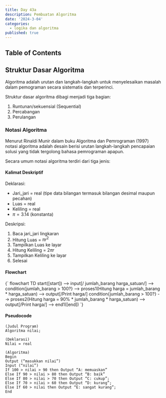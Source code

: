 ```yaml
---
title: Day 43a
description: Pembuatan Algoritma
date: '2024-3-04'
categories:
  - logika dan algoritma
published: true
---
```


<script>
    import MermaidDiagram from '$lib/components/mermaid/MermaidDiagram.svelte';
</script>

## Table of Contents

## Struktur Dasar Algoritma

Algoritma adalah urutan dan langkah-langkah untuk menyelesaikan masalah dalam pemograman secara sistematis dan terperinci.

Struktur dasar algoritma dibagi menjadi tiga bagian:

1. Runtunan/sekuensial (Sequential)
2. Percabangan
3. Perulangan

### Notasi Algoritma

Menurut Rinaldi Munir dalam buku Algoritma dan Pemrograman (1997) notasi algoritma adalah desain berisi urutan langkah-langkah pencapaian solusi yang tidak tergolong bahasa pemrograman apapun.

Secara umum notasi algoritma terdiri dari tiga jenis:

#### Kalimat Deskriptif

Deklarasi:

- Jari_jari = real (tipe data bilangan termasuk bilangan desimal maupun pecahan)
- Luas = real
- Keliling = real
- $\pi = 3.14$ (konstanta)

Deskripsi:

1. Baca jari_jari lingkaran
2. Hitung Luas = $\pi r^2$
3. Tampilkan Luas ke layar
4. Hitung Keliling = $2\pi r$
5. Tampilkan Keliling ke layar
6. Selesai

#### Flowchart

<MermaidDiagram>
{`
  flowchart TD
    start([start]) -->
    input[/
    jumlah_barang
    harga_satuan/] -->
    condition{jumlah_barang > 100?} -->
    proses1(Hitung
    harga = jumlah_barang * harga_satuan) -->
    output[/Print harga/]
    condition{jumlah_barang > 100?} -->
    proses2(Hitung
    harga = 90% * jumlah_barang * harga_satuan) -->
    output[/Print harga/] -->
    end1([end])
`}
</MermaidDiagram>

#### Pseudocode

```
(Judul Program)
Algoritma nilai;

(Deklarasi)
Nilai = real

(Algoritma)
Begin
Output (“masukkan nilai”)
Input (“nilai”)
If 100 > nilai > 90 then Output “A: memuaskan”
Else If 90 > nilai > 80 then Output “B: baik”
Else If 80 > nilai > 70 then Output “C: cukup”;
Else If 70 > nilai > 60 then Output “D: kurang”;
Else If 60 > nilai then Output “E: sangat kurang”;
End
```
